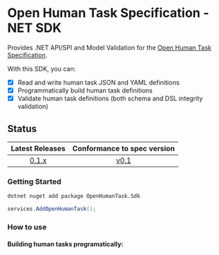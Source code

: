 # Open Human Task Specification - NET SDK

Provides .NET API/SPI and Model Validation for the [Open Human Task Specification](https://github.com/openhumantask/specification).

With this SDK, you can:

- [x] Read and write human task JSON and YAML definitions
- [x] Programmatically build human task definitions
- [x] Validate human task definitions (both schema and DSL integrity validation)

## Status

| Latest Releases | Conformance to spec version |
| :---: | :---: |
| [0.1.x](https://github.com/openhumantask/sdk-net/releases/) | [v0.1](https://github.com/openhumantask/specification/tree/0.1.x) |

### Getting Started

```bash
dotnet nuget add package OpenHumanTask.Sdk
```

```csharp
services.AddOpenHumanTask();
```

### How to use

#### Building human tasks programatically:

```csharp

```
